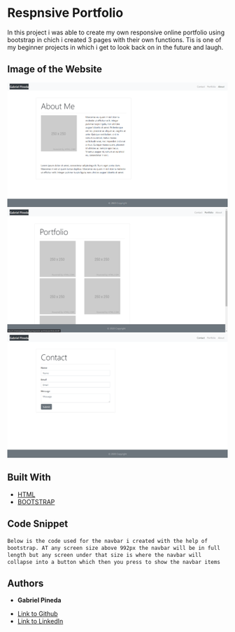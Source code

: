 # Respnsive Portfolio

In this project i was able to create my own responsive online portfolio using bootstrap in chich i created 3 pages with their own functions. Tis is one of my beginner projects in which i get to look back on in the future and laugh.

## Image of the Website
![About me page](images/about.png)
![Portfolio](images/port.png)
![Contact page](images/cont.png)

## Built With

* [HTML](https://developer.mozilla.org/en-US/docs/Web/HTML)
* [BOOTSTRAP](https://getbootstrap.com/)

## Code Snippet
    Below is the code used for the navbar i created with the help of bootstrap. AT any screen size above 992px the navbar will be in full length but any screen under that size is where the navbar will collapse into a button which then you press to show the navbar items




## Authors

* **Gabriel Pineda** 

- [Link to Github](https://github.com/GabrielPineda808)
- [Link to LinkedIn](https://www.linkedin.com/in/gabriel-pineda-a94535195/)
